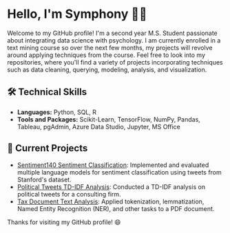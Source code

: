 # Hello, I'm Symphony 👋🏾

Welcome to my GitHub profile! I'm a second year M.S. Student passionate about integrating data science with psychology. I am currently enrolled in a text mining course so over the next few months, my projects will revolve around applying techniques from the course. Feel free to look into my repositories, where you'll find a variety of projects incorporating techniques such as data cleaning, querying, modeling, analysis, and visualization.

## 🛠️ Technical Skills
- **Languages:** Python, SQL, R
- **Tools and Packages:** Scikit-Learn, TensorFlow, NumPy, Pandas, Tableau, pgAdmin, Azure Data Studio, Jupyter, MS Office
  
## 🔭 Current Projects

- [Sentiment140 Sentiment Classification](https://github.com/symphopkins/Sentiment140_Models/blob/main/Project6_Hopkins_Symphony.ipynb): Implemented and evaluated multiple language models for sentiment classification using tweets from Stanford's dataset.
- [Political Tweets TD-IDF Analysis](https://github.com/symphopkins/Political_Tweets_TDIDF_Analysis/blob/main/Project4_Hopkins_Symphony.ipynb): Conducted a TD-IDF analysis on political tweets for a consulting firm.
- [Tax Document Text Analysis](https://github.com/symphopkins/Tax_Document_Text_Analysis): Applied tokenization, lemmatization, Named Entity Recognition (NER), and other tasks to a PDF document.

Thanks for visiting my GitHub profile! 😄
